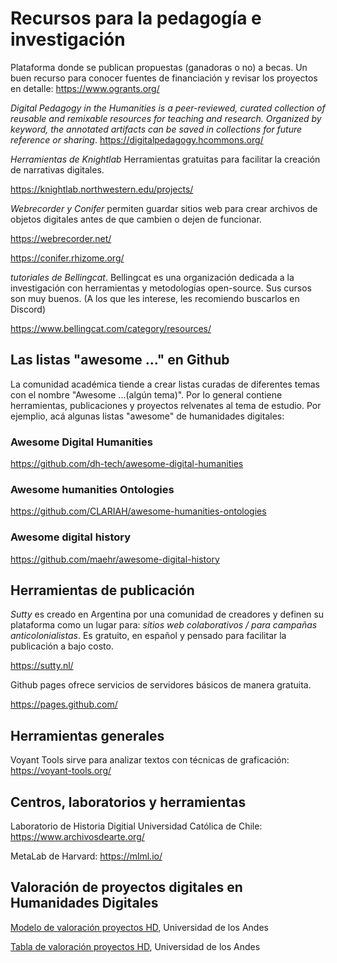 # Recursos para la pedagogía e investigación

Plataforma donde se publican propuestas (ganadoras o no) a becas. Un buen recurso para conocer fuentes de financiación y revisar los proyectos en detalle: https://www.ogrants.org/

*Digital Pedagogy in the Humanities* _is a peer-reviewed, curated collection of reusable and remixable resources for teaching and research. Organized by keyword, the annotated artifacts can be saved in collections for future reference or sharing_. https://digitalpedagogy.hcommons.org/

*Herramientas de Knightlab*
Herramientas gratuitas para facilitar la creación de narrativas digitales.

https://knightlab.northwestern.edu/projects/

*Webrecorder y Conifer* permiten guardar sitios web para crear archivos de objetos digitales antes de que cambien o dejen de funcionar.

https://webrecorder.net/

https://conifer.rhizome.org/

*tutoriales de Bellingcat*. Bellingcat es una organización dedicada a la investigación con herramientas y metodologías open-source. Sus cursos son muy buenos. (A los que les interese, les recomiendo buscarlos en Discord)

https://www.bellingcat.com/category/resources/

## Las listas "awesome ..." en Github

La comunidad académica tiende a crear listas curadas de diferentes temas con el nombre "Awesome ...(algún tema)". Por lo general contiene herramientas, publicaciones y proyectos relvenates al tema de estudio. Por ejemplio, acá algunas listas "awesome" de humanidades digitales:

### Awesome Digital Humanities

https://github.com/dh-tech/awesome-digital-humanities

### Awesome humanities Ontologies

https://github.com/CLARIAH/awesome-humanities-ontologies

### Awesome digital history

https://github.com/maehr/awesome-digital-history


## Herramientas de publicación

*Sutty* es creado en Argentina por una comunidad de creadores y definen su plataforma como un lugar para: _sitios web colaborativos / para campañas anticolonialistas_. Es gratuito, en español y pensado para facilitar la publicación a bajo costo. 

https://sutty.nl/ 

Github pages ofrece servicios de servidores básicos de manera gratuita.

https://pages.github.com/

## Herramientas generales

Voyant Tools sirve para analizar textos con técnicas de graficación: https://voyant-tools.org/

## Centros, laboratorios y herramientas

Laboratorio de Historia Digitial Universidad Católica de Chile: https://www.archivosdearte.org/

MetaLab de Harvard: https://mlml.io/

## Valoración de proyectos digitales en Humanidades Digitales
[Modelo de valoración proyectos HD](https://drive.google.com/file/d/1kzBpG2qkcKYDB-Lp6cPP93i0ALicMRNX/view?usp=sharing), Universidad de los Andes

[Tabla de valoración proyectos HD](https://docs.google.com/spreadsheets/d/1Yhh9-FPCzsJIB1DSfjF_9EocUXUIvp4A85hMqqO5rDc/edit?usp=sharing), Universidad de los Andes
